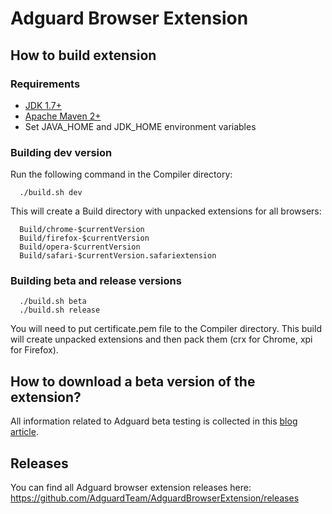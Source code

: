 # Adguard Browser Extension

## How to build extension

### Requirements

- [JDK 1.7+](http://www.oracle.com/technetwork/java/javaee/downloads/index.html)
- [Apache Maven 2+](http://maven.apache.org/download.cgi)
- Set JAVA_HOME and JDK_HOME environment variables

### Building dev version

Run the following command in the Compiler directory:
```
  ./build.sh dev
```

This will create a Build directory with unpacked extensions for all browsers:
```
  Build/chrome-$currentVersion
  Build/firefox-$currentVersion
  Build/opera-$currentVersion
  Build/safari-$currentVersion.safariextension
```

### Building beta and release versions
```
  ./build.sh beta
  ./build.sh release
```
You will need to put certificate.pem file to the Compiler directory. This build will create unpacked extensions and then pack them (crx for Chrome, xpi for Firefox).

## How to download a beta version of the extension?

All information related to Adguard beta testing is collected in this [blog article](https://blog.adguard.com/en/adguard-beta-test/). 

## Releases

You can find all Adguard browser extension releases here: https://github.com/AdguardTeam/AdguardBrowserExtension/releases
